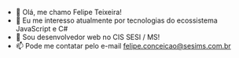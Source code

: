 - 👋 Olá, me chamo Felipe Teixeira!
- 🌱 Eu me interesso atualmente por tecnologias do ecossistema JavaScript e C#
- 🏬 Sou desenvolvedor web no CIS SESI / MS!
- 📫 Pode me contatar pelo e-mail <a href="mailto:felipe.conceicao@sesims.com.br">felipe.conceicao@sesims.com.br</a>

<!---
felipeteixeirasesims/felipeteixeirasesims is a ✨ special ✨ repository because its `README.md` (this file) appears on your GitHub profile.
You can click the Preview link to take a look at your changes.
--->

